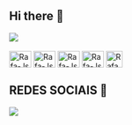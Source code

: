## Hi there 👋

<picture>
  <source
    srcset="https://github-readme-stats.vercel.app/api?username=ViniciusBerardi1&show_icons=true&theme=dark"
    media="(prefers-color-scheme: dark)"
  />
  <source
    srcset="https://github-readme-stats.vercel.app/api?username=anuraghazra&show_icons=true"
    media="(prefers-color-scheme: light), (prefers-color-scheme: no-preference)"
  />
  <img src="https://github-readme-stats.vercel.app/api?username=anuraghazra&show_icons=true" />
</picture>


<div style="display: inline_block"><br>
<img align="center" alt="Rafa-Js" height="30" width="40" src="https://cdn.jsdelivr.net/gh/devicons/devicon@latest/icons/python/python-original.svg">
<img align="center" alt="Rafa-Js" height="30" width="40" 
src="https://cdn.jsdelivr.net/gh/devicons/devicon@latest/icons/java/java-original.svg">
<img align="center" alt="Rafa-Js" height="30" width="40" src="https://cdn.jsdelivr.net/gh/devicons/devicon@latest/icons/mysql/mysql-original.svg" />
<img align="center" alt="Rafa-Js" height="30" width="40"src="https://cdn.jsdelivr.net/gh/devicons/devicon@latest/icons/csharp/csharp-original.svg" />
<img align="center" alt="Rafa-Js" height="30" 
src="https://cdn.jsdelivr.net/gh/devicons/devicon@latest/icons/html5/html5-original.svg" />
  
</div>


## REDES SOCIAIS 📲
<div> 
  <a href="https://www.linkedin.com/in/viniciussoares02/" target="_blank"><img src="https://img.shields.io/badge/-LinkedIn-%230077B5?style=for-the-badge&logo=linkedin&logoColor=white" target="_blank"></a> 
  
</div>
